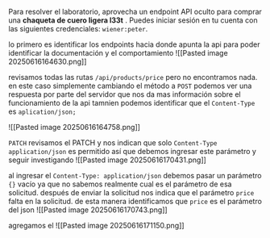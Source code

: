 Para resolver el laboratorio, aprovecha un endpoint API oculto para comprar una **chaqueta de cuero ligera l33t** . Puedes iniciar sesión en tu cuenta con las siguientes credenciales: `wiener:peter`.

lo primero es identificar los endpoints hacia donde apunta la api para poder identificar la documentación y el comportamiento
![[Pasted image 20250616164630.png]]

revisamos todas las rutas `/api/products/price` pero no encontramos nada. en este caso simplemente cambiando el método a `POST` podemos ver una respuesta por parte del servidor que nos da mas información sobre el funcionamiento de la api tamnien podemos identificar que el `Content-Type` es `aplication/json;` 

![[Pasted image 20250616164758.png]]

`PATCH`
revisamos el PATCH y nos indican que solo `Content-Type application/json` es permitido así que debemos ingresar este parámetro y seguir investigando
![[Pasted image 20250616170431.png]]

al ingresar el `Content-Type: application/json` debemos pasar un parámetro `{}` vacío ya que no sabemos realmente cual es el parámetro de esa solicitud. después de enviar la solicitud nos indica que el parámetro `price` falta en la solicitud. de esta manera identificamos que `price` es el parámetro del json
![[Pasted image 20250616170743.png]]

agregamos el
![[Pasted image 20250616171150.png]]
